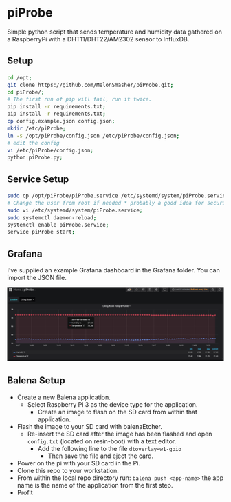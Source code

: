 # piProbe

Simple python script that sends temperature and humidity data gathered on a RaspberryPi with a DHT11/DHT22/AM2302 sensor to InfluxDB.

## Setup

```bash
cd /opt;
git clone https://github.com/MelonSmasher/piProbe.git;
cd piProbe/;
# The first run of pip will fail, run it twice.
pip install -r requirements.txt;
pip install -r requirements.txt;
cp config.example.json config.json;
mkdir /etc/piProbe;
ln -s /opt/piProbe/config.json /etc/piProbe/config.json;
# edit the config
vi /etc/piProbe/config.json;
python piProbe.py;
```

## Service Setup

```bash
sudo cp /opt/piProbe/piProbe.service /etc/systemd/system/piProbe.service;
# Change the user from root if needed * probably a good idea for security reasons.
sudo vi /etc/systemd/system/piProbe.service;
sudo systemctl daemon-reload;
systemctl enable piProbe.service;
service piProbe start;
```

## Grafana

I've supplied an example Grafana dashboard in the Grafana folder. You can import the JSON file.

![Screen Shot Grafana](/screen/screen-1.png)

## Balena Setup

* Create a new Balena application.
  * Select Raspberry Pi 3 as the device type for the application.
    * Create an image to flash on the SD card from within that application.
* Flash the image to your SD card with balenaEtcher.
  * Re-insert the SD card after the image has been flashed and open `config.txt` (located on resin-boot) with a text editor.
    * Add the following line to the file `dtoverlay=w1-gpio`
      * Then save the file and eject the card.
* Power on the pi with your SD card in the Pi.
* Clone this repo to your workstation.
* From within the local repo directory run: `balena push <app-name>` the app name is the name of the application from the first step.
* Profit
